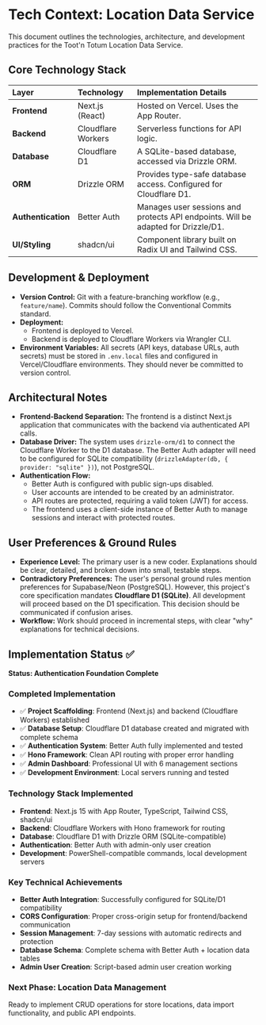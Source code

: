 # Tech Context: Location Data Service

This document outlines the technologies, architecture, and development practices for the Toot'n Totum Location Data Service.

## Core Technology Stack

| Layer | Technology | Implementation Details |
| :--- | :--- | :--- |
| **Frontend** | Next.js (React) | Hosted on Vercel. Uses the App Router. |
| **Backend** | Cloudflare Workers | Serverless functions for API logic. |
| **Database** | Cloudflare D1 | A SQLite-based database, accessed via Drizzle ORM. |
| **ORM** | Drizzle ORM | Provides type-safe database access. Configured for Cloudflare D1. |
| **Authentication** | Better Auth | Manages user sessions and protects API endpoints. Will be adapted for Drizzle/D1. |
| **UI/Styling** | shadcn/ui | Component library built on Radix UI and Tailwind CSS. |

## Development & Deployment

*   **Version Control:** Git with a feature-branching workflow (e.g., `feature/name`). Commits should follow the Conventional Commits standard.
*   **Deployment:**
    *   Frontend is deployed to Vercel.
    *   Backend is deployed to Cloudflare Workers via Wrangler CLI.
*   **Environment Variables:** All secrets (API keys, database URLs, auth secrets) must be stored in `.env.local` files and configured in Vercel/Cloudflare environments. They should never be committed to version control.

## Architectural Notes

*   **Frontend-Backend Separation:** The frontend is a distinct Next.js application that communicates with the backend via authenticated API calls.
*   **Database Driver:** The system uses `drizzle-orm/d1` to connect the Cloudflare Worker to the D1 database. The Better Auth adapter will need to be configured for SQLite compatibility (`drizzleAdapter(db, { provider: "sqlite" })`), not PostgreSQL.
*   **Authentication Flow:**
    *   Better Auth is configured with public sign-ups disabled.
    *   User accounts are intended to be created by an administrator.
    *   API routes are protected, requiring a valid token (JWT) for access.
    *   The frontend uses a client-side instance of Better Auth to manage sessions and interact with protected routes.

## User Preferences & Ground Rules

*   **Experience Level:** The primary user is a new coder. Explanations should be clear, detailed, and broken down into small, testable steps.
*   **Contradictory Preferences:** The user's personal ground rules mention preferences for Supabase/Neon (PostgreSQL). However, this project's core specification mandates **Cloudflare D1 (SQLite)**. All development will proceed based on the D1 specification. This decision should be communicated if confusion arises.
*   **Workflow:** Work should proceed in incremental steps, with clear "why" explanations for technical decisions.

## Implementation Status ✅

**Status: Authentication Foundation Complete**

### Completed Implementation
- ✅ **Project Scaffolding**: Frontend (Next.js) and backend (Cloudflare Workers) established
- ✅ **Database Setup**: Cloudflare D1 database created and migrated with complete schema
- ✅ **Authentication System**: Better Auth fully implemented and tested
- ✅ **Hono Framework**: Clean API routing with proper error handling
- ✅ **Admin Dashboard**: Professional UI with 6 management sections
- ✅ **Development Environment**: Local servers running and tested

### Technology Stack Implemented
- **Frontend**: Next.js 15 with App Router, TypeScript, Tailwind CSS, shadcn/ui
- **Backend**: Cloudflare Workers with Hono framework for routing
- **Database**: Cloudflare D1 with Drizzle ORM (SQLite-compatible)
- **Authentication**: Better Auth with admin-only user creation
- **Development**: PowerShell-compatible commands, local development servers

### Key Technical Achievements
- **Better Auth Integration**: Successfully configured for SQLite/D1 compatibility
- **CORS Configuration**: Proper cross-origin setup for frontend/backend communication
- **Session Management**: 7-day sessions with automatic redirects and protection
- **Database Schema**: Complete schema with Better Auth + location data tables
- **Admin User Creation**: Script-based admin user creation working

### Next Phase: Location Data Management
Ready to implement CRUD operations for store locations, data import functionality, and public API endpoints.
